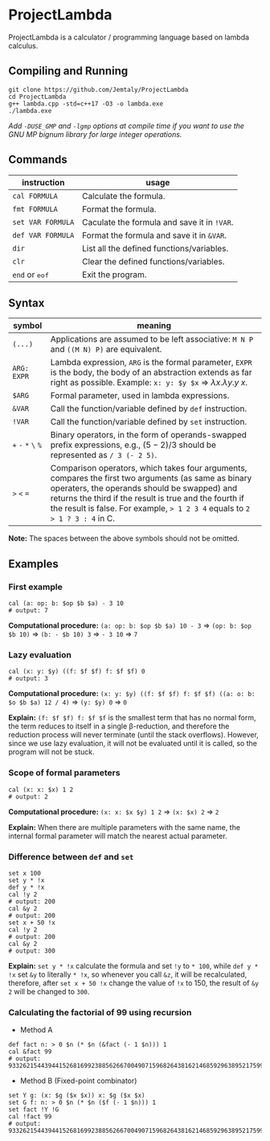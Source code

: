 # ProjectLambda

ProjectLambda is a calculator / programming language based on lambda calculus.

## Compiling and Running

```
git clone https://github.com/Jemtaly/ProjectLambda
cd ProjectLambda
g++ lambda.cpp -std=c++17 -O3 -o lambda.exe
./lambda.exe
```

*Add `-DUSE_GMP` and `-lgmp` options at compile time if you want to use the GNU MP bignum library for large integer operations.*

## Commands

| instruction | usage |
| --- | --- |
| `cal FORMULA` | Calculate the formula. |
| `fmt FORMULA` | Format the formula. |
| `set VAR FORMULA` | Caculate the formula and save it in `!VAR`. |
| `def VAR FORMULA` | Format the formula and save it in `&VAR`. |
| `dir` | List all the defined functions/variables. |
| `clr` | Clear the defined functions/variables. |
| `end` or <kbd>eof</kbd> | Exit the program. |

## Syntax

| symbol | meaning |
| --- | --- |
| `(...)` | Applications are assumed to be left associative: `M N P` and `((M N) P)` are equivalent. |
| `ARG: EXPR` | Lambda expression, `ARG` is the formal parameter, `EXPR` is the body, the body of an abstraction extends as far right as possible. Example: `x: y: $y $x` => $\lambda x.\lambda y.y\ x$. |
| `$ARG` | Formal parameter, used in lambda expressions. |
| `&VAR` | Call the function/variable defined by `def` instruction. |
| `!VAR` | Call the function/variable defined by `set` instruction. |
| `+` `-` `*` `\` `%` | Binary operators, in the form of operands-swapped prefix expressions, e.g., $(5-2)/3$ should be represented as `/ 3 (- 2 5)`. |
| `>` `<` `=` | Comparison operators, which takes four arguments, compares the first two arguments (as same as binary operaters, the operands should be swapped) and returns the third if the result is true and the fourth if the result is false. For example, `> 1 2 3 4` equals to `2 > 1 ? 3 : 4` in C. |

**Note:** The spaces between the above symbols should not be omitted.

## Examples

### First example

```
cal (a: op: b: $op $b $a) - 3 10
# output: 7
```

**Computational procedure:** `(a: op: b: $op $b $a) 10 - 3` => `(op: b: $op $b 10)` => `(b: - $b 10) 3` => `- 3 10` => `7`

### Lazy evaluation

```
cal (x: y: $y) ((f: $f $f) f: $f $f) 0
# output: 3
```

**Computational procedure:** `(x: y: $y) ((f: $f $f) f: $f $f) ((a: o: b: $o $b $a) 12 / 4)` => `(y: $y) 0` => `0`

**Explain:** `(f: $f $f) f: $f $f` is the smallest term that has no normal form, the term reduces to itself in a single β-reduction, and therefore the reduction process will never terminate (until the stack overflows). However, since we use lazy evaluation, it will not be evaluated until it is called, so the program will not be stuck.

### Scope of formal parameters

```
cal (x: x: $x) 1 2
# output: 2
```

**Computational procedure:** `(x: x: $x $y) 1 2` => `(x: $x) 2` => `2`

**Explain:** When there are multiple parameters with the same name, the internal formal parameter will match the nearest actual parameter.

### Difference between `def` and `set`

```
set x 100
set y * !x
def y * !x
cal !y 2
# output: 200
cal &y 2
# output: 200
set x + 50 !x
cal !y 2
# output: 200
cal &y 2
# output: 300
```

**Explain:** `set y * !x` calculate the formula and set `!y` to `* 100`, while `def y * !x` set `&y` to literally `* !x`, so whenever you call `&z`, it will be recalculated, therefore, after `set x + 50 !x` change the value of `!x` to 150, the result of `&y 2` will be changed to `300`.

### Calculating the factorial of 99 using recursion

- Method A

```
def fact n: > 0 $n (* $n (&fact (- 1 $n))) 1
cal &fact 99
# output: 933262154439441526816992388562667004907159682643816214685929638952175999932299156089414639761565182862536979208272237582511852109168640000000000000000000000
```

- Method B (Fixed-point combinator)

```
set Y g: (x: $g ($x $x)) x: $g ($x $x)
set G f: n: > 0 $n (* $n ($f (- 1 $n))) 1
set fact !Y !G
cal !fact 99
# output: 933262154439441526816992388562667004907159682643816214685929638952175999932299156089414639761565182862536979208272237582511852109168640000000000000000000000
```
